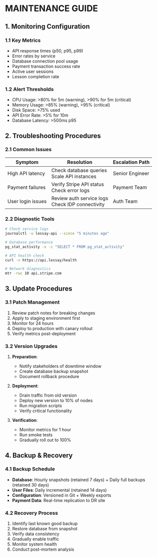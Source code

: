 # MAINTENANCE GUIDE
<!-- Document Version: 1.0 -->
<!-- Last Updated: DATE -->

## 1. Monitoring Configuration
### 1.1 Key Metrics
- API response times (p50, p95, p99)
- Error rates by service
- Database connection pool usage
- Payment transaction success rate
- Active user sessions
- Lesson completion rate

### 1.2 Alert Thresholds
- CPU Usage: >80% for 5m (warning), >90% for 5m (critical)
- Memory Usage: >85% (warning), >95% (critical)
- Disk Space: >75% used
- API Error Rate: >5% for 10m
- Database Latency: >500ms p95

## 2. Troubleshooting Procedures
### 2.1 Common Issues
| Symptom | Resolution | Escalation Path |
|---------|------------|-----------------|
| High API latency | Check database queries<br>Scale API instances | Senior Engineer |
| Payment failures | Verify Stripe API status<br>Check error logs | Payment Team |
| User login issues | Review auth service logs<br>Check IDP connectivity | Auth Team |

### 2.2 Diagnostic Tools
```bash
# Check service logs
journalctl -u lessay-api --since "5 minutes ago"

# Database performance
pg_stat_activity -x -c "SELECT * FROM pg_stat_activity"

# API health check
curl -v https://api.lessay/health

# Network diagnostics
mtr -rwc 10 api.stripe.com
```

## 3. Update Procedures
### 3.1 Patch Management
1. Review patch notes for breaking changes
2. Apply to staging environment first
3. Monitor for 24 hours
4. Deploy to production with canary rollout
5. Verify metrics post-deployment

### 3.2 Version Upgrades
1. **Preparation**:
   - Notify stakeholders of downtime window
   - Create database backup snapshot
   - Document rollback procedure

2. **Deployment**:
   - Drain traffic from old version
   - Deploy new version to 10% of nodes
   - Run migration scripts
   - Verify critical functionality

3. **Verification**:
   - Monitor metrics for 1 hour
   - Run smoke tests
   - Gradually roll out to 100%

## 4. Backup & Recovery
### 4.1 Backup Schedule
- **Database**: Hourly snapshots (retained 7 days) + Daily full backups (retained 30 days)
- **User Files**: Daily incremental (retained 14 days)
- **Configuration**: Versioned in Git + Weekly exports
- **Payment Data**: Real-time replication to DR site

### 4.2 Recovery Process
1. Identify last known good backup
2. Restore database from snapshot
3. Verify data consistency
4. Gradually enable traffic
5. Monitor system health
6. Conduct post-mortem analysis